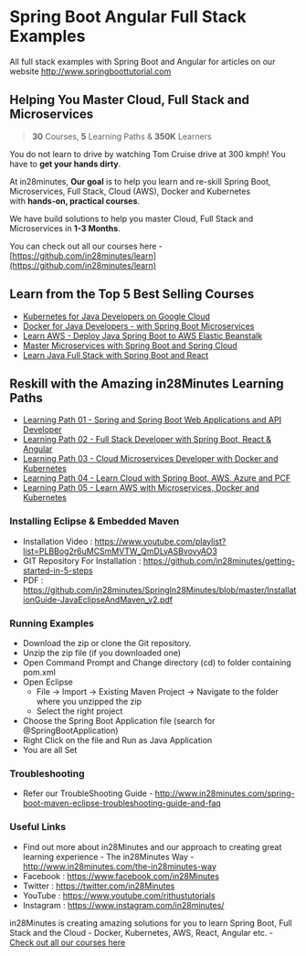 # Spring Boot Angular Full Stack Examples
All full stack examples with Spring Boot and Angular for articles on our website http://www.springboottutorial.com

## Helping You Master Cloud, Full Stack and Microservices 

> **30** Courses, **5** Learning Paths & **350K** Learners 

You do not learn to drive by watching Tom Cruise drive at 300 kmph! You have to **get your hands dirty**.

At in28minutes, **Our goal** is to help you learn and re-skill Spring Boot, Microservices, Full Stack, Cloud (AWS), Docker and Kubernetes with **hands-on, practical courses**.

We have build solutions to help you master Cloud, Full Stack and Microservices in **1-3 Months**.

You can check out all our courses here - [https://github.com/in28minutes/learn](https://github.com/in28minutes/learn)

## Learn from the Top 5 Best Selling Courses

- [Kubernetes for Java Developers on Google Cloud](https://rebrand.ly/SBT-Footer-Kubernetes)
- [Docker for Java Developers - with Spring Boot Microservices](https://rebrand.ly/SBT-Footer-Docker)
- [Learn AWS - Deploy Java Spring Boot to AWS Elastic Beanstalk](https://rebrand.ly/SBT-Footer-AWS-BeanStalk)
- [Master Microservices with Spring Boot and Spring Cloud](https://rebrand.ly/SBT-Footer-Microservices)
- [Learn Java Full Stack with Spring Boot and React](https://rebrand.ly/SBT-Footer-React)


## Reskill with the Amazing in28Minutes Learning Paths

- [Learning Path 01 - Spring and Spring Boot Web Applications and API Developer](https://rebrand.ly/in28minutes-LP-01)
- [Learning Path 02 - Full Stack Developer with Spring Boot, React & Angular](https://rebrand.ly/in28minutes-LP-02)
- [Learning Path 03 - Cloud Microservices Developer with Docker and Kubernetes](https://rebrand.ly/in28minutes-LP-03)
- [Learning Path 04 - Learn Cloud with Spring Boot, AWS, Azure and PCF](https://rebrand.ly/in28minutes-LP-04)
- [Learning Path 05 - Learn AWS with Microservices, Docker and Kubernetes](https://rebrand.ly/in28minutes-LP-05)


### Installing Eclipse & Embedded Maven
- Installation Video : https://www.youtube.com/playlist?list=PLBBog2r6uMCSmMVTW_QmDLyASBvovyAO3
- GIT Repository For Installation : https://github.com/in28minutes/getting-started-in-5-steps
- PDF : https://github.com/in28minutes/SpringIn28Minutes/blob/master/InstallationGuide-JavaEclipseAndMaven_v2.pdf

### Running Examples
- Download the zip or clone the Git repository.
- Unzip the zip file (if you downloaded one)
- Open Command Prompt and Change directory (cd) to folder containing pom.xml
- Open Eclipse 
   - File -> Import -> Existing Maven Project -> Navigate to the folder where you unzipped the zip
   - Select the right project
- Choose the Spring Boot Application file (search for @SpringBootApplication)
- Right Click on the file and Run as Java Application
- You are all Set

### Troubleshooting
- Refer our TroubleShooting Guide - http://www.in28minutes.com/spring-boot-maven-eclipse-troubleshooting-guide-and-faq

### Useful Links
- Find out more about in28Minutes and our approach to creating great learning experience - The in28Minutes Way - http://www.in28minutes.com/the-in28minutes-way
- Facebook  : https://www.facebook.com/in28Minutes​
- Twitter   : https://twitter.com/in28Minutes​
- YouTube   : https://www.youtube.com/rithustutorials​
- Instagram : https://www.instagram.com/in28minutes/

in28Minutes is creating amazing solutions for you to learn Spring Boot, Full Stack and the Cloud - Docker, Kubernetes, AWS, React, Angular etc. - [Check out all our courses here](https://github.com/in28minutes/learn)